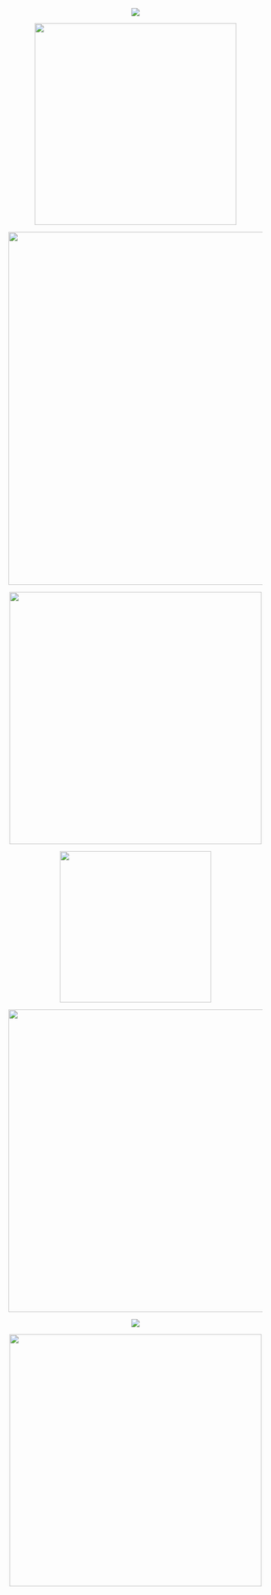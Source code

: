 <!--
**SPIIDERBYTES** is my `README.md` and will appear on my profile
can also add width="400" to the img src part -->

<p align="center">
 <img src="https://file.garden/ZRfaX7xMiQQHiMQP/spiderbyteqewewq.png"/> 
</p>
<p align="center">
 <img src="https://gifcity.carrd.co/assets/images/gallery38/151b9a0b.gif?v=e3c0bc0f"width="400"/> 
</p>
<p align="center">
 <img src="https://file.garden/ZRfaX7xMiQQHiMQP/roxyandfefgithubbanner.png"width="700"/> 
</p>
<p align="center">
 <img src="https://file.garden/ZRfaX7xMiQQHiMQP/dvsvsddssv.png"width="500"/> 
</p>
<p align="center">
 <img src="https://file.garden/ZRfaX7xMiQQHiMQP/basicdbni.png"width="300"/> 
</p>
<p align="center">
 <img src="https://file.garden/ZRfaX7xMiQQHiMQP/dsvsvs.png"width="600"/> 
</p>
<p align="center">
 <img src="https://gifcity.carrd.co/assets/images/gallery45/03c08d79.gif?v=e3c0bc0f"/> 
</p>
<p align="center">
 <img src="https://file.garden/ZRfaX7xMiQQHiMQP/vdsvvds.png"width="500"/> 
</p>






